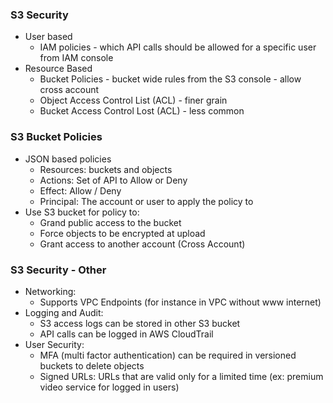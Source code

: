 ### S3 Security

- User based
  - IAM policies - which API calls should be allowed for a specific user from IAM console
- Resource Based
  - Bucket Policies - bucket wide rules from the S3 console - allow cross account
  - Object Access Control List (ACL) - finer grain
  - Bucket Access Control Lost (ACL) - less common

### S3 Bucket Policies

- JSON based policies
  - Resources: buckets and objects
  - Actions: Set of API to Allow or Deny
  - Effect: Allow / Deny
  - Principal: The account or user to apply the policy to
- Use S3 bucket for policy to:
  - Grand public access to the bucket
  - Force objects to be encrypted at upload
  - Grant access to another account (Cross Account)

### S3 Security - Other

- Networking:
  - Supports VPC Endpoints (for instance in VPC without www internet)
- Logging and Audit:
  - S3 access logs can be stored in other S3 bucket
  - API calls can be logged in AWS CloudTrail
- User Security:
  - MFA (multi factor authentication) can be required in versioned buckets to delete objects
  - Signed URLs: URLs that are valid only for a limited time (ex: premium video service for logged in users)
